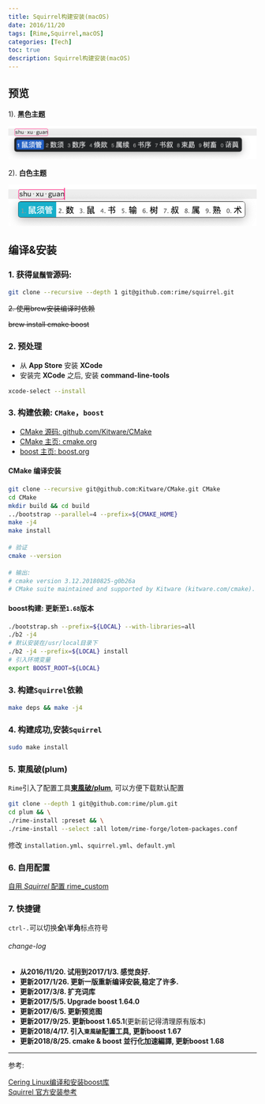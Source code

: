 ```yaml
---
title: Squirrel构建安装(macOS)
date: 2016/11/20
tags: [Rime,Squirrel,macOS]
categories: [Tech]
toc: true
description: Squirrel构建安装(macOS)
---
```


## 预览

1). **黑色主题**

![鼠须管黑色主题](/imgs/squirrel-screenshot/rime_black.png)

2). **白色主题**

![鼠须管白色主题](/imgs/squirrel-screenshot/rime_white.png)


## 编译&安装

### 1. 获得`鼠鬚管`源码:

```bash
git clone --recursive --depth 1 git@github.com:rime/squirrel.git
```

~~2. 使用brew安装编译时依赖~~

~~brew install cmake boost~~

### 2. 预处理

- 从 **App Store** 安装 **XCode**
- 安装完 **XCode** 之后, 安装 **command-line-tools**

```bash
xcode-select --install
```

### 3. 构建依赖: `CMake`，`boost`

+ [CMake 源码: github.com/Kitware/CMake](https://github.com/Kitware/CMake)
+ [CMake 主页: cmake.org](https://cmake.org)
+ [boost 主页: boost.org](http://www.boost.org)

#### CMake 编译安装

```bash
git clone --recursive git@github.com:Kitware/CMake.git CMake
cd CMake
mkdir build && cd build 
../bootstrap --parallel=4 --prefix=${CMAKE_HOME}
make -j4
make install

# 验证
cmake --version

# 输出: 
# cmake version 3.12.20180825-g0b26a
# CMake suite maintained and supported by Kitware (kitware.com/cmake).
```

#### boost构建: 更新至`1.68`版本

```bash
./bootstrap.sh --prefix=${LOCAL} --with-libraries=all
./b2 -j4
# 默认安装在/usr/local目录下 
./b2 -j4 --prefix=${LOCAL} install
# 引入环境变量 
export BOOST_ROOT=${LOCAL}
```

### 3. 构建`Squirrel`依赖

```bash
make deps && make -j4
```

### 4. 构建成功,安装`Squirrel`

```bash
sudo make install
```

### 5. 東風破(plum)
`Rime`引入了配置工具[**東風破/plum**](https://github.com/rime/plum), 可以方便下载默认配置

```bash
git clone --depth 1 git@github.com:rime/plum.git
cd plum && \
./rime-install :preset && \
./rime-install --select :all lotem/rime-forge/lotem-packages.conf
```

修改 `installation.yml`、`squirrel.yml`、`default.yml`

### 6. 自用配置

[自用 *Squirrel* 配置 rime_custom](https://github.com/yakirChen/macOS-libs/tree/master/rime/rime_custom)

### 7. 快捷键
`ctrl-.`可以切换**全\半角**标点符号

###### change-log

+ **从2016/11/20. 试用到2017/1/3. 感觉良好.**
+ **更新2017/1/26. 更新一版重新编译安装,稳定了许多.**
+ **更新2017/3/8. 扩充词库**
+ **更新2017/5/5. Upgrade boost 1.64.0**
+ **更新2017/6/5. 更新预览图**
+ **更新2017/9/25. 更新boost 1.65.1**(更新前记得清理原有版本)
+ **更新2018/4/17. 引入`東風破`配置工具, 更新boost 1.67**
+ **更新2018/8/25. cmake & boost 並行化加速編譯, 更新boost 1.68**

---

参考:

[Cering Linux编译和安装boost库](http://cering.github.io/2015/10/30/Linux编译和安装boost库/)  
[Squirrel 官方安装参考](https://github.com/rime/squirrel/blob/master/INSTALL.md)  
